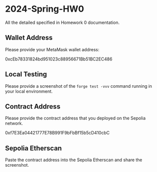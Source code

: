 # 2024-Spring-HW0

All the detailed specified in Homework 0 documentation.

## Wallet Address
Please provide your MetaMask wallet address:

0xcEb78331824bd951023c88956671Bb51BC2EC486

## Local Testing
Please provide a screenshot of the `forge test -vvv` command running in your local environment.

## Contract Address
Please provide the contract address that you deployed on the Sepolia network.

0xf7E3Ea04421777E78B991F9bFbBf15b5cD410cbC

## Sepolia Etherscan
Paste the contract address into the Sepolia Etherscan and share the screenshot.